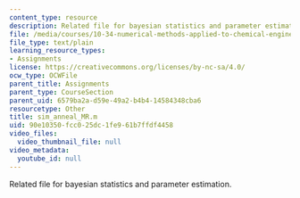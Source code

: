 ```yaml
---
content_type: resource
description: Related file for bayesian statistics and parameter estimation.
file: /media/courses/10-34-numerical-methods-applied-to-chemical-engineering-fall-2005/90e10350fcc025dc1fe961b7ffdf4458_sim_anneal_MR.m
file_type: text/plain
learning_resource_types:
- Assignments
license: https://creativecommons.org/licenses/by-nc-sa/4.0/
ocw_type: OCWFile
parent_title: Assignments
parent_type: CourseSection
parent_uid: 6579ba2a-d59e-49a2-b4b4-14584348cba6
resourcetype: Other
title: sim_anneal_MR.m
uid: 90e10350-fcc0-25dc-1fe9-61b7ffdf4458
video_files:
  video_thumbnail_file: null
video_metadata:
  youtube_id: null
---
```

Related file for bayesian statistics and parameter estimation.